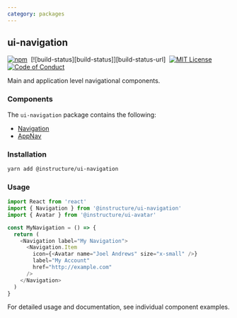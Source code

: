 ```yaml
---
category: packages
---
```


## ui-navigation

[![npm][npm]][npm-url]&nbsp;
[![build-status][build-status]][build-status-url]&nbsp;
[![MIT License][license-badge]][license]&nbsp;
[![Code of Conduct][coc-badge]][coc]

Main and application level navigational components.

### Components

The `ui-navigation` package contains the following:

- [Navigation](#Navigation)
- [AppNav](#AppNav)

### Installation

```sh
yarn add @instructure/ui-navigation
```

### Usage

```js
import React from 'react'
import { Navigation } from '@instructure/ui-navigation'
import { Avatar } from '@instructure/ui-avatar'

const MyNavigation = () => {
  return (
    <Navigation label="My Navigation">
      <Navigation.Item
        icon={<Avatar name="Joel Andrews" size="x-small" />}
        label="My Account"
        href="http://example.com"
      />
    </Navigation>
  )
}
```

For detailed usage and documentation, see individual component examples.

[npm]: https://img.shields.io/npm/v/@instructure/ui-navigation.svg
[npm-url]: https://npmjs.com/package/@instructure/ui-navigation
[license-badge]: https://img.shields.io/npm/l/instructure-ui.svg?style=flat-square
[license]: https://github.com/instructure/instructure-ui/blob/master/LICENSE
[coc-badge]: https://img.shields.io/badge/code%20of-conduct-ff69b4.svg?style=flat-square
[coc]: https://github.com/instructure/instructure-ui/blob/master/CODE_OF_CONDUCT.md
